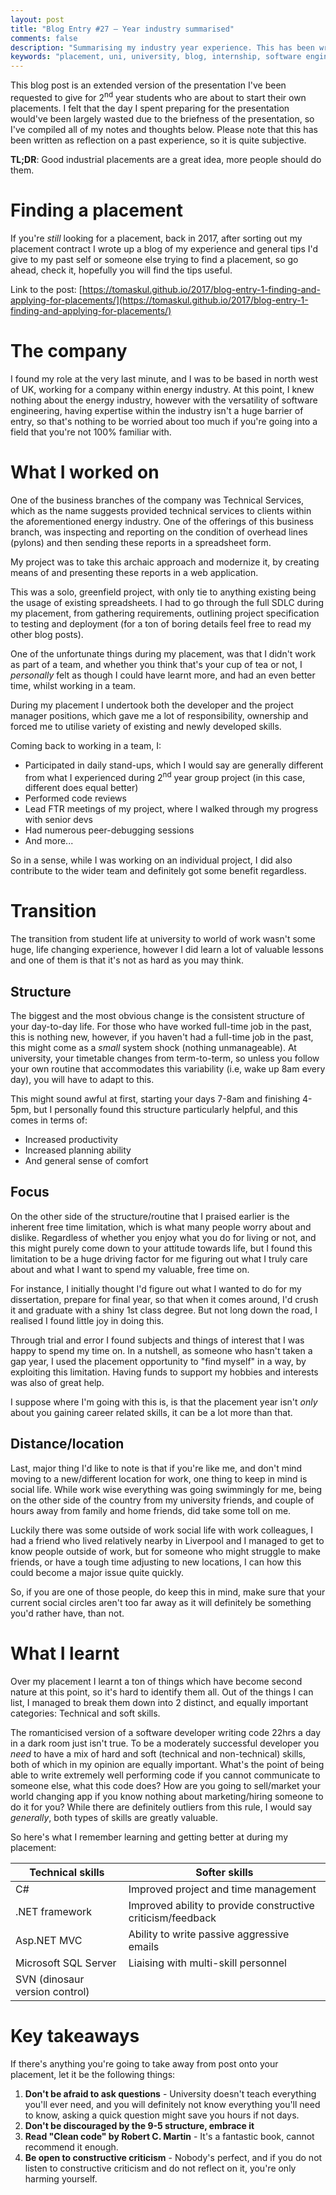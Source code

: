 ```yaml
---
layout: post
title: "Blog Entry #27 – Year industry summarised"
comments: false
description: "Summarising my industry year experience. This has been written up as an expansion of the presentation I had to give to second year Computer Science students at the University of Nottingham, who were couple of months away from starting their placements."
keywords: "placement, uni, university, blog, internship, software engineering, software development, presentation"
---
```


This blog post is an extended version of the presentation I've been requested to give for 2<sup>nd</sup> year students who are about to start their own placements. I felt that the day I spent preparing for the presentation would've been largely wasted due to the briefness of the presentation, so I've compiled all of my notes and thoughts below. Please note that this has been written as reflection on a past experience, so it is quite subjective.

**TL;DR**: Good industrial placements are a great idea, more people should do them.

# Finding a placement
If you're *still* looking for a placement, back in 2017, after sorting out my placement contract I wrote up a blog of my experience and general tips I'd give to my past self or someone else trying to find a placement, so go ahead, check it, hopefully you will find the tips useful.

Link to the post: [https://tomaskul.github.io/2017/blog-entry-1-finding-and-applying-for-placements/](https://tomaskul.github.io/2017/blog-entry-1-finding-and-applying-for-placements/)

# The company
I found my role at the very last minute, and I was to be based in north west of UK, working for a company within energy industry. At this point, I knew nothing about the energy industry, however with the versatility of software engineering, having expertise within the industry isn't a huge barrier of entry, so that's nothing to be worried about too much if you're going into a field that you're not 100% familiar with.

# What I worked on 
One of the business branches of the company was Technical Services, which as the name suggests provided technical services to clients within the aforementioned energy industry. One of the offerings of this business branch, was inspecting and reporting on the condition of overhead lines (pylons) and then sending these reports in a spreadsheet form.

My project was to take this archaic approach and modernize it, by creating means of and presenting these reports in a web application.

This was a solo, greenfield project, with only tie to anything existing being the usage of existing spreadsheets. I had to go through the full SDLC during my placement, from gathering requirements, outlining project specification to testing and deployment (for a ton of boring details feel free to read my other blog posts).

One of the unfortunate things during my placement, was that I didn't work as part of a team, and whether you think that's your cup of tea or not, I *personally* felt as though I could have learnt more, and had an even better time, whilst working in a team.

During my placement I undertook both the developer and the project manager positions, which gave me a lot of responsibility, ownership and forced me to utilise variety of existing and newly developed skills.

Coming back to working in a team, I:
- Participated in daily stand-ups, which I would say are generally different from what I experienced during 2<sup>nd</sup> year group project (in this case, different does equal better)
- Performed code reviews
- Lead FTR meetings of my project, where I walked through my progress with senior devs
- Had numerous peer-debugging sessions
- And more...

So in a sense, while I was working on an individual project, I did also contribute to the wider team and definitely got some benefit regardless.

# Transition
The transition from student life at university to world of work wasn't some huge, life changing experience, however I did learn a lot of valuable lessons and one of them is that it's not as hard as you may think.

## Structure
The biggest and the most obvious change is the consistent structure of your day-to-day life. For those who have worked full-time job in the past, this is nothing new, however, if you haven't had a full-time job in the past, this might come as a *small* system shock (nothing unmanageable). At university, your timetable changes from term-to-term, so unless you follow your own routine that accommodates this variability (i.e, wake up 8am every day), you will have to adapt to this.

This might sound awful at first, starting your days 7-8am and finishing 4-5pm, but I personally found this structure particularly helpful, and this comes in terms of:
- Increased productivity
- Increased planning ability
- And general sense of comfort

## Focus
On the other side of the structure/routine that I praised earlier is the inherent free time limitation, which is what many people worry about and dislike. Regardless of whether you enjoy what you do for living or not, and this might purely come down to your attitude towards life, but I found this limitation to be a huge driving factor for me figuring out what I truly care about and what I want to spend my valuable, free time on. 

For instance, I initially thought I'd figure out what I wanted to do for my dissertation, prepare for final year, so that when it comes around, I'd crush it and graduate with a shiny 1st class degree. But not long down the road, I realised I found little joy in doing this.

Through trial and error I found subjects and things of interest that I was happy to spend my time on. In a nutshell, as someone who hasn't taken a gap year, I used the placement opportunity to "find myself" in a way, by exploiting this limitation. Having funds to support my hobbies and interests was also of great help.

I suppose where I'm going with this is, is that the placement year isn't *only* about you gaining career related skills, it can be a lot more than that.

## Distance/location
Last, major thing I'd like to note is that if you're like me, and don't mind moving to a new/different location for work, one thing to keep in mind is social life. While work wise everything was going swimmingly for me, being on the other side of the country from my university friends, and couple of hours away from family and home friends, did take some toll on me.

Luckily there was some outside of work social life with work colleagues, I had a friend who lived relatively nearby in Liverpool and I managed to get to know people outside of work, but for someone who might struggle to make friends, or have a tough time adjusting to new locations, I can how this could become a major issue quite quickly.

So, if you are one of those people, do keep this in mind, make sure that your current social circles aren't too far away as it will definitely be something you'd rather have, than not.

# What I learnt
Over my placement I learnt a ton of things which have become second nature at this point, so it's hard to identify them all. Out of the things I can list, I managed to break them down into 2 distinct, and equally important categories: Technical and soft skills.

The romanticised version of a software developer writing code 22hrs a day in a dark room just isn't true. To be a moderately successful developer you *need* to have a mix of hard and soft (technical and non-technical) skills, both of which in my opinion are equally important. What's the point of being able to write extremely well performing code if you cannot communicate to someone else, what this code does? How are you going to sell/market your world changing app if you know nothing about marketing/hiring someone to do it for you? While there are definitely outliers from this rule, I would say *generally*, both types of skills are greatly valuable.

So here's what I remember learning and getting better at during my placement:

| Technical skills | Softer skills |
| --- | --- |
| C# | Improved project and time management |
| .NET framework | Improved ability to provide constructive criticism/feedback |
| Asp.NET MVC | Ability to write passive aggressive emails |
| Microsoft SQL Server | Liaising with multi-skill personnel |
| SVN (dinosaur version control) | |

# Key takeaways
If there's anything you're going to take away from post onto your placement, let it be the following things:

1. **Don't be afraid to ask questions** - University doesn't teach everything you'll ever need, and you will definitely not know everything you'll need to know, asking a quick question might save you hours if not days.
2. **Don't be discouraged by the 9-5 structure, embrace it**
3. **Read "Clean code" by Robert C. Martin** - It's a fantastic book, cannot recommend it enough.
4. **Be open to constructive criticism** - Nobody's perfect, and if you do not listen to constructive criticism and do not reflect on it, you're only harming yourself.